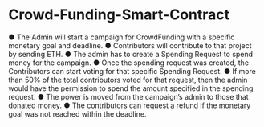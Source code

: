 # Crowd-Funding-Smart-Contract

● The Admin will start a campaign for CrowdFunding with a specific monetary goal and
deadline.
● Contributors will contribute to that project by sending ETH.
● The admin has to create a Spending Request to spend money for the campaign.
● Once the spending request was created, the Contributors can start voting for that
specific Spending Request.
● If more than 50% of the total contributors voted for that request, then the admin would
have the permission to spend the amount specified in the spending request.
● The power is moved from the campaign’s admin to those that donated money.
● The contributors can request a refund if the monetary goal was not reached within the
deadline.
